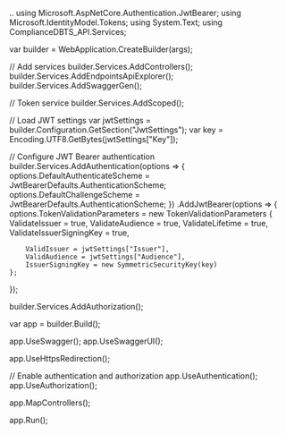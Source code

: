 ..
using Microsoft.AspNetCore.Authentication.JwtBearer;
using Microsoft.IdentityModel.Tokens;
using System.Text;
using ComplianceDBTS_API.Services;

var builder = WebApplication.CreateBuilder(args);

// Add services
builder.Services.AddControllers();
builder.Services.AddEndpointsApiExplorer();
builder.Services.AddSwaggerGen();

// Token service
builder.Services.AddScoped<TokenService>();

// Load JWT settings
var jwtSettings = builder.Configuration.GetSection("JwtSettings");
var key = Encoding.UTF8.GetBytes(jwtSettings["Key"]);

// Configure JWT Bearer authentication
builder.Services.AddAuthentication(options =>
{
    options.DefaultAuthenticateScheme = JwtBearerDefaults.AuthenticationScheme;
    options.DefaultChallengeScheme = JwtBearerDefaults.AuthenticationScheme;
})
.AddJwtBearer(options =>
{
    options.TokenValidationParameters = new TokenValidationParameters
    {
        ValidateIssuer = true,
        ValidateAudience = true,
        ValidateLifetime = true,
        ValidateIssuerSigningKey = true,

        ValidIssuer = jwtSettings["Issuer"],
        ValidAudience = jwtSettings["Audience"],
        IssuerSigningKey = new SymmetricSecurityKey(key)
    };
});

builder.Services.AddAuthorization();

var app = builder.Build();

app.UseSwagger();
app.UseSwaggerUI();

app.UseHttpsRedirection();

// Enable authentication and authorization
app.UseAuthentication();
app.UseAuthorization();

app.MapControllers();

app.Run();
